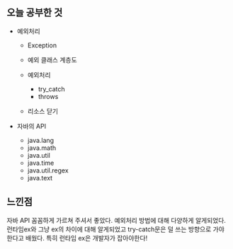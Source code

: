 ## 오늘 공부한 것

- 예외처리
    - Exception
    - 예외 클래스 계층도
    - 예외처리
        - try_catch
        - throws

    - 리소스 닫기

- 자바의 API
    - java.lang
    - java.math
    - java.util
    - java.time
    - java.util.regex
    - java.text


## 느낀점

자바 API 꼼꼼하게 가르쳐 주셔서 좋았다.
예외처리 방법에 대해 다양하게 알게되었다.
런타임ex와 그냥 ex의 차이에 대해 알게되었고
try-catch문은 덜 쓰는 방향으로 가야한다고 배웠다. 특히 런타임 ex은 개발자가 잡아야한다!

